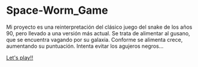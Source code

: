# Space-Worm_Game

Mi proyecto es una reinterpretación del clásico juego del snake de los años 90, pero llevado a una versión más actual.
Se trata de alimentar al gusano, que se encuentra vagando por su galaxia. Conforme se alimenta crece, aumentando su puntuación. Intenta evitar los agujeros negros... 

<a href="https://nataliafranquet.github.io/Space-Worm_Game/">Let's play!!</a>

